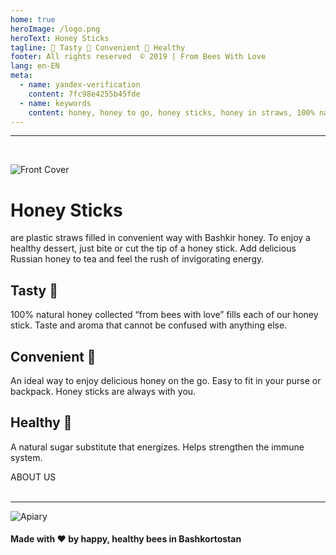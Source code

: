 ```yaml
---
home: true
heroImage: /logo.png
heroText: Honey Sticks
tagline: 🍯 Tasty 🐝 Convenient 🌺 Healthy
footer: All rights reserved  © 2019 | From Bees With Love
lang: en-EN
meta:
  - name: yandex-verification
    content: 7fc98e4255b45fde
  - name: keywords
    content: honey, honey to go, honey sticks, honey in straws, 100% natural honey
---
```

<hr>
<br/>

![Front Cover](/front.jpg)


<h1 class="big tzentr">Honey Sticks</h1>
<p>   are plastic straws filled in convenient way with Bashkir honey.
To enjoy a healthy dessert, just bite or cut the tip of a honey stick. Add delicious Russian honey to tea and feel the rush of invigorating energy.</p>


<div class="features">
<div class="feature">
<h2>Tasty 🍯</h2>
  <p>100% natural honey collected “from bees with love” fills each of our honey stick. Taste and aroma that cannot be confused with anything else.</p>
</div>
<div class="feature">
<h2>Convenient 🐝</h2>
  <p>An ideal way to enjoy delicious honey on the go. Easy to fit in your purse or backpack. Honey sticks are always with you.</p>
</div>
<div class="feature">
<h2>Healthy 🌺</h2>
<p>A natural sugar substitute that energizes. Helps strengthen the immune system.</p>
</div>
</div>

<div class="tzentr">
<router-link to="/en/ABOUTUS" class="dvij">ABOUT US</router-link>
</div>

<br>
<hr>


![Apiary](/bashpaseka.jpg)

#### Made with ❤️ by happy, healthy bees in Bashkortostan
